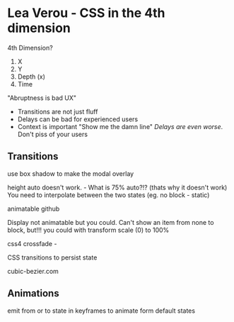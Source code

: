 # Lea Verou - CSS in the 4th dimension

4th Dimension?
1. X 
2. Y
3. Depth (x)
4. Time

"Abruptness is bad UX"
- Transitions are not just fluff
- Delays can be bad for experienced users
- Context is important "Show me the damn line"
*Delays are even worse*. Don't piss of your users 

## Transitions
use box shadow to make the modal overlay

height auto doesn't work. - What is 75% auto?!? (thats why it doesn't work) You need to interpolate between the two states (eg. no block - static)

animatable github

Display not animatable but you could. Can't show an item from none to block, but!!! you could with transform scale (0) to 100%

css4 crossfade - 

CSS transitions to persist state

cubic-bezier.com

## Animations

emit from or to state in keyframes to animate form default states
